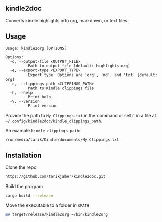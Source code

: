 ## kindle2doc
Converts kindle highlights into org, markdown, or text files.

## Usage
```
Usage: kindle2org [OPTIONS]

Options:
  -o, --output-file <OUTPUT_FILE>
          Path to output file [default: highlights.org]
  -e, --export-type <EXPORT_TYPE>
          Export type. Options are 'org', 'md', and 'txt' [default: org]
  -c, --clippings-path <CLIPPINGS_PATH>
          Path to Kindle clippings file
  -h, --help
          Print help
  -V, --version
          Print version
```

Provide the path to `My Clippings.txt` in the command or set it in a file at `~/.config/kindle2doc/kindle_clippings_path`.

An example `kindle_clippings_path`:
```
/run/media/tarik/Kindle/documents/My Clippings.txt
```

## Installation
Clone the repo
```bash
https://github.com/tarikjaber/kindle2doc.git
```

Build the program
```bash
cargo build --release
```

Move the executable to a folder in `$PATH`
```bash
mv target/release/kindle2org ~/bin/kindle2org
```
